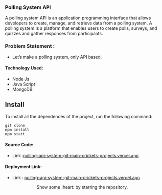 ### Polling System API

A polling system API is an application programming interface that allows developers to create, manage, and retrieve data from a polling system. A polling system is a platform that enables users to create polls, surveys, and quizzes and gather responses from participants.

### Problem Statement : 
 - Let’s make a polling system, only API based.
 
#### Technology Used:
 - Node Js
 - Java Script
 - MongoDB
 

 ## Install

To install all the dependences of the project, run the following command:

    git clone 
    npm install
    npm start


#### Source Code:
 - Link :[polling-api-system-git-main-crickets-projects.vercel.app](https://github.com/Uttam-Suthar/Polling-api-system)


#### Deployment Link:
 - Link : [polling-api-system-git-main-crickets-projects.vercel.app](https://polling-api-system-git-main-crickets-projects.vercel.app/)


<p align="center">
  Show some :heart: by starring the repository.
</p>





